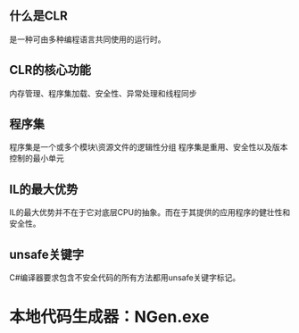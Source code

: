 ## 什么是CLR
是一种可由多种编程语言共同使用的运行时。
## CLR的核心功能 
内存管理、程序集加载、安全性、异常处理和线程同步
## 程序集
程序集是一个或多个模块\资源文件的逻辑性分组
程序集是重用、安全性以及版本控制的最小单元
## IL的最大优势
IL的最大优势并不在于它对底层CPU的抽象。而在于其提供的应用程序的健壮性和安全性。

## unsafe关键字
C#编译器要求包含不安全代码的所有方法都用unsafe关键字标记。

# 本地代码生成器：NGen.exe
